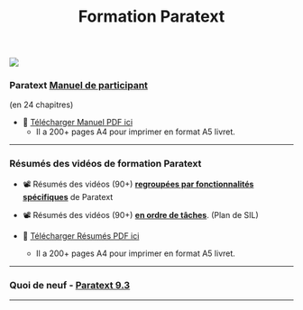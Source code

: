 ﻿---
title: Formation Paratext 
sidebar_position: 1
slug: /
---


![](pathname:///img/cropped-PT9-web-banner.png)  




### Paratext [**Manuel de participant**](Training-Manual/Overview) 
(en 24 chapitres)

-  :book: [Télécharger Manuel PDF ici](pathname:///img/Ptx-man-fr-9.3.pdf)  
   - Il a 200+ pages A4 pour imprimer en format A5 livret.

----

### Résumés des vidéos de formation Paratext
-  :film_projector: Résumés des vidéos (90+) [**regroupées par fonctionnalités spécifiques**](Video-summaries/00-list-of-features.md) de Paratext

-  :film_projector: Résumés des vidéos (90+) [**en ordre de tâches**](Video-summaries/Overview.md). (Plan de SIL)

- :book:  [Télécharger Résumés PDF ici](pathname:///img/Ptx-vidsum-fr-9.3.pdf)  
   - Il a 200+ pages A4 pour imprimer en format A5 livret.

----

### Quoi de neuf - [Paratext 9.3](Video-summaries/00-Whats-new.md)

----